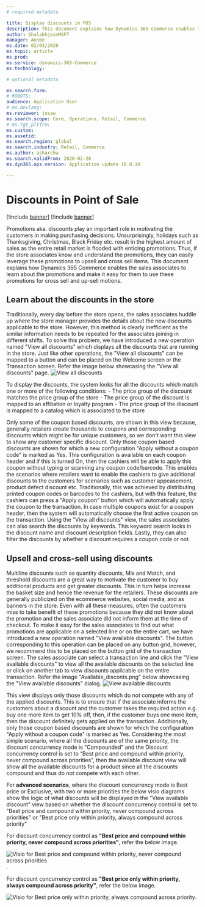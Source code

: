 ```yaml
---
# required metadata

title: Display discounts in POS 
description: This document explains how Dynamics 365 Commerce enables the sales associates to learn about the promotions and make it easy for them to use these promotions for cross-sell and upsell motions.
author: ShalabhjainMSFT
manager: AnnBe
ms.date: 02/03/2020
ms.topic: article
ms.prod: 
ms.service: dynamics-365-Commerce
ms.technology: 

# optional metadata

ms.search.form: 
# ROBOTS: 
audience: Application User
# ms.devlang: 
ms.reviewer: josaw
ms.search.scope: Core, Operations, Retail, Commerce
# ms.tgt_pltfrm: 
ms.custom: 
ms.assetid: 
ms.search.region: global
ms.search.industry: Retail, Commerce
ms.author: asharchw
ms.search.validFrom: 2020-02-28
ms.dyn365.ops.version: Application update 10.0.10

---
```


# Discounts in Point of Sale

[!include [banner](includes/banner.md)]
[!include [banner](includes/preview-banner.md)]

Promotions aka. discounts play an important role in motivating the customers in making purchasing decisions. Unsurprisingly, holidays such as Thanksgiving, Christmas, Black Friday etc. result in the highest amount of sales as the entire retail market is flooded with enticing promotions. Thus, if the store associates know and understand the promotions, they can easily leverage these promotions to upsell and cross sell items. This document explains how Dynamics 365 Commerce enables the sales associates to learn about the promotions and make it easy for them to use these promotions for cross sell and up-sell motions.
## **Learn about the discounts in the store**

Traditionally, every day before the store opens, the sales associates huddle up where the store manager provides the details about the new discounts applicable to the store. However, this method is clearly inefficient as the similar information needs to be repeated for the associates joining in different shifts. To solve this problem, we have introduced a new operation named "View all discounts" which displays all the discounts that are running in the store. Just like other operations, the "View all discounts" can be mapped to a button and can be placed on the Welcome screen or the Transaction screen. Refer the image below showcasing the "View all discounts" page. 
 ![View all discounts](./media/View_all_discounts.png "Learn about discounts in POS")


To display the discounts, the system looks for all the discounts which match one or more of the following conditions:
	- The price group of the discount matches the price group of the store
	- The price group of the discount is mapped to an affiliation or loyalty program
	- The price group of the discount is mapped to a catalog which is associated to the store

Only some of the coupon based discounts, are shown in this view because, generally retailers create thousands to coupons and corresponding discounts which might be for unique customers, so we don't want this view to show any customer specific discount. Only those coupon based discounts are shown for which a new configuration "Apply without a coupon code" is marked as Yes. This configuration is available on each coupon header and if this is turned On, then the cashiers will be able to apply this coupon without typing or scanning any coupon code/barcode. This enables the scenarios where retailers want to enable the cashiers to give additional discounts to the customers for scenarios such as customer appeasement, product defect discount etc. Traditionally, this was achieved by distributing printed coupon codes or barcodes to the cashiers, but with this feature, the cashiers can press a "Apply coupon" button which will automatically apply the coupon to the transaction. In case multiple coupons exist for a coupon header, then the system will automatically choose the first active coupon on the transaction.
Using the "View all discounts" view, the sales associates can also search the discounts by keywords. This keyword search looks in the discount name and discount description fields. Lastly, they can also filter the discounts by whether a discount requires a coupon code or not. 

## Upsell and cross-sell using discounts
Multiline discounts such as quantity discounts, Mix and Match, and threshold discounts are a great way to motivate the customer to buy additional products and get greater discounts. This in turn helps increase the basket size and hence the revenue for the retailers. These discounts are generally publicized on the ecommerce websites, social media, and as banners in the store. Even with all these measures, often the customers miss to take benefit of these promotions because they did not know about the promotion and the sales associate did not inform them at the time of checkout. To make it easy for the sales associates to find out what promotions are applicable on a selected line or on the entire cart, we have introduced a new operation named "View available discounts". The button corresponding to this operation can be placed on any button grid, however, we recommend this to be placed on the button grid of the transaction screen. The sales associate can select a transaction line and click the "View available discounts" to view all the available discounts on the selected line or click on another tab to view discounts applicable on the entire transaction. Refer the image "Available_disconts.png" below showcasing the "View available discounts" dialog. 
 ![View available discounts](./media/Available_discounts.PNG "View available discounts in POS")

This view displays only those discounts which do not compete with any of the applied discounts. This is to ensure that if the associate informs the customers about a discount and the customer takes the required action e.g. buy one more item to get 10% off, then, if the customer buys one more item, then the discount definitely gets applied on the transaction. Additionally, only those coupon based discounts are shown for which the configuration "Apply without a coupon code" is marked as Yes. Considering the most simple scenario, where all the discounts are of the same priority, the discount concurrency mode is "Compounded" and the Discount concurrency control is set to “Best price and compound within priority, never compound across priorities”, then the available discount view will show all the available discounts for a product since all the discounts compound and thus do not compete with each other. 

For **advanced scenarios**, where the discount concurrency mode is Best price or Exclusive, with two or more priorities the below visio diagrams show the logic of what discounts will be displayed in the "View available discount" view based on whether the discount concurrency control is set to "Best price and compound within priority, never compound across priorities" or "Best price only within priority, always compound across priority"

For discount concurrency control as **"Best price and compound within priority, never compound across priorities"**, refer the below image. 

![Visio for Best price and compound within priority, never compound across priorities](./media/Model_1.png "Image for logic used in case of Best price and compound within priority, never compound across priorities").

For discount concurrency control as **"Best price only within priority, always compound across priority"**, refer the below image.

![Visio for Best price only within priority, always compound across priority](./media/Model_2.png "Image for logic used in case of Best price only within priority, always compound across priority").
